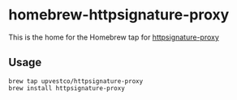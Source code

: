# homebrew-httpsignature-proxy

This is the home for the Homebrew tap for [httpsignature-proxy](https://github.com/upvestco/httpsignature-proxy)

## Usage

```shell
brew tap upvestco/httpsignature-proxy
brew install httpsignature-proxy
```

